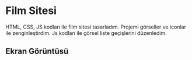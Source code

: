 <h1> Film Sitesi </h1>

HTML, CSS, JS kodları ile film sitesi tasarladım. Projemi görseller ve iconlar ile zenginleştirdim.
Js kodları ile görsel liste geçişlerini düzenledim.

<h2> Ekran Görüntüsü </h2>


